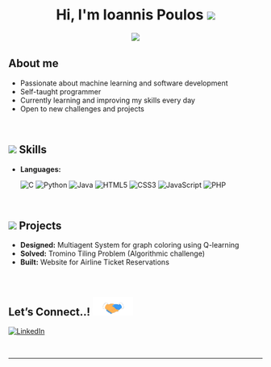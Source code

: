 <h1 align="center"><b>Hi, I'm Ioannis Poulos</b> <img src="https://media.giphy.com/media/hvRJCLFzcasrR4ia7z/giphy.gif" width="35"></h1>

<p align="center">
  <a href="https://github.com/DenverCoder1/readme-typing-svg">
    <img src="https://readme-typing-svg.herokuapp.com?font=Time+New+Roman&color=cyan&size=25&center=true&vCenter=true&width=600&height=100&lines=Machine+Learning+Enthusiast..;Self-taught+Developer..;Always+Learning+New+Things...">
  </a>
</p>


<h2 id="-about-me"><strong>About me</strong></h2>

<ul>
  <li>Passionate about machine learning and software development</li>
  <li>Self-taught programmer</li>
  <li>Currently learning and improving my skills every day</li>
  <li>Open to new challenges and projects</li>
</ul>

<br>

<h2 id="-skills"><img src="https://media2.giphy.com/media/QssGEmpkyEOhBCb7e1/giphy.gif" width="25"><b> Skills</b></h2>

<ul>
  <li><strong>Languages:</strong></li>
  <p>
    <img src="https://img.shields.io/badge/C-00599C?style=for-the-badge&logo=c&logoColor=white" alt="C">
    <img src="https://img.shields.io/badge/Python-3776AB?style=for-the-badge&logo=python&logoColor=white" alt="Python">
    <img src="https://img.shields.io/badge/Java-007396?style=for-the-badge&logo=java&logoColor=white" alt="Java">
    <img src="https://img.shields.io/badge/HTML5-E34F26?style=for-the-badge&logo=html5&logoColor=white" alt="HTML5">
    <img src="https://img.shields.io/badge/CSS3-1572B6?style=for-the-badge&logo=css3&logoColor=white" alt="CSS3">
    <img src="https://img.shields.io/badge/JavaScript-F7DF1E?style=for-the-badge&logo=javascript&logoColor=black" alt="JavaScript">
    <img src="https://img.shields.io/badge/PHP-777BB4?style=for-the-badge&logo=php&logoColor=white" alt="PHP">
  </p>
</ul>

<br>

<h2 id="-projects"><img src="https://media.giphy.com/media/3o7qE1YN7aBOFPRw8E/giphy.gif" width="25"><b> Projects</b></h2>

<ul>
  <li><b>Designed:</b> Multiagent System for graph coloring using Q-learning</li>
  <li><b>Solved:</b> Tromino Tiling Problem (Algorithmic challenge)</li>
  <li><b>Built:</b> Website for Airline Ticket Reservations</li>
</ul>

<br>

<h2 id="-linkedin"><b>Let’s Connect..!</b> <img src="https://github.com/0xAbdulKhalid/0xAbdulKhalid/raw/main/assets/mdImages/handshake.gif" width="80"></h2>

<p align="left">
  <a href="https://www.linkedin.com/in/ioannis-poulos-799b4b356/" target="_blank">
    <img src="https://img.shields.io/badge/LinkedIn-Ioannis%20Poulos-0077B5?style=for-the-badge&logo=linkedin&logoColor=white" alt="LinkedIn">
  </a>
</p>

<br><hr><br>


